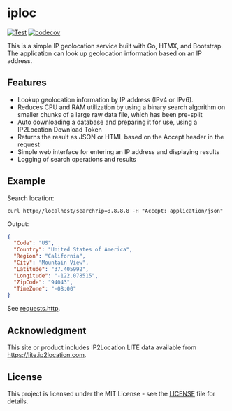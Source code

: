# iploc


[![Test](https://github.com/ivanglie/iploc/actions/workflows/test.yml/badge.svg)](https://github.com/ivanglie/iploc/actions/workflows/test.yml)
[![codecov](https://codecov.io/gh/ivanglie/iploc/branch/master/graph/badge.svg?token=sLJxFoa5EC)](https://codecov.io/gh/ivanglie/iploc)

This is a simple IP geolocation service built with Go, HTMX, and Bootstrap. The application can look up geolocation information based on an IP address.

## Features

  * Lookup geolocation information by IP address (IPv4 or IPv6).
  * Reduces CPU and RAM utilization by using a binary search algorithm on smaller chunks of a large raw data file, which has been pre-split
  * Auto downloading a database and preparing it for use, using a IP2Location Download Token
  * Returns the result as JSON or HTML based on the Accept header in the request
  * Simple web interface for entering an IP address and displaying results
  * Logging of search operations and results

## Example

Search location:

```code
curl http://localhost/search?ip=8.8.8.8 -H "Accept: application/json"
```

Output:
```json
{
  "Code": "US",
  "Country": "United States of America",
  "Region": "California",
  "City": "Mountain View",
  "Latitude": "37.405992",
  "Longitude": "-122.078515",
  "ZipCode": "94043",
  "TimeZone": "-08:00"
}
```
See [requests.http](./test/requests.http).

## Acknowledgment

This site or product includes IP2Location LITE data available from <a href="https://lite.ip2location.com">https://lite.ip2location.com</a>.

## License

This project is licensed under the MIT License - see the [LICENSE](/LICENSE.md) file for details.